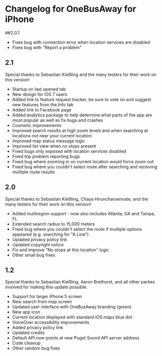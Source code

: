# Changelog for OneBusAway for iPhone
##2.0.1

* Fixes bug with connection error when location services are disabled 
* Fixes bug with "Report a problem"

## 2.1

Special thanks to Sebastian Kießling and the many testers for their work on this version!

* Startup on last opened tab
* New design for iOS 7 users
* Added link to feature request tracker, be sure to vote on and suggest new features from the Info tab
* Added link to Facebook page
* Added analytics package to help determine what parts of the app are most popular as well as fix bugs and crashes
* Cosmetic improvements
* Improved search results at high zoom levels and when searching at locations not near your current location
* Improved map status message logic
* Improved list view when no stops present
* Fixed bugs only exposed with location services disabled
* Fixed trip problem reporting bugs
* Fixed bug where zooming in on current location would force zoom out
* Fixed bug where you couldn't select route after searching and receiving multiple route results

## 2.0

Special thanks to Sebastian Kießling, Chaya Hiruncharoenvate, and the many testers for their work on this version!

* Added multiregion support - now also includes Atlanta, GA and Tampa, FL
* Extended search radius to 15,000 meters
* Fixed bug where you couldn't select the route if multiple options appeared (e.g. searching for "A Line")
* Updated privacy policy link
* Updated copyright notice
* Fix and improve "No stops at this location" logic
* Other small bug fixes

## 1.2

Special thanks to Sebastian Kießling, Aaron Brethorst, and all other parties involved for making this update possible. 

* Support for larger iPhone 5 screen
* New search from map screen
* Updated user interface with OneBusAway branding (green)
* New app icon
* Current location displayed with standard iOS maps blue dot
* VoiceOver accessibility improvements
* Added privacy policy link
* Updated credits
* Default API now points at new Puget Sound API server address
* Code cleanup
* Other random bug fixes
